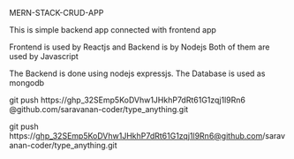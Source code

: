 
MERN-STACK-CRUD-APP


This is simple backend app connected with frontend app



Frontend is used by Reactjs and Backend is by Nodejs
Both of them are used by Javascript

The Backend is done using nodejs expressjs.
The Database is used as mongodb


git push https://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
@github.com/saravanan-coder/type_anything.git


git push https://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@github.com/saravanan-coder/type_anything.git
